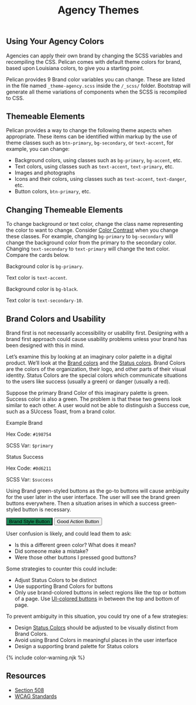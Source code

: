 ﻿---
title: Agency Themes
summary: Agencies have opportunity to reflect their own brand using Pelican.
tags: color, agency, brand
layout: guide
eleventyNavigation:
  key: Agency Themes
  parent: Foundation
  order: 4
  excerpt: Agencies have opportunity to reflect their own brand using Pelican.
  img: /img/illustrations/illus-agency-theme.svg
---

## Using Your Agency Colors

Agencies can apply their own brand by changing the SCSS variables and recompiling the CSS. Pelican comes with default theme colors for brand, based upon Louisiana colors, to give you a starting point.

Pelican provides 9 Brand color variables you can change. These are listed in the file named `_theme-agency.scss` inside the `/_scss/` folder. Bootstrap will generate all theme variations of components when the SCSS is recompiled to CSS.

<!-- 
{% include cards-brand-colors.njk %}
-->

## Themeable Elements

Pelican provides a way to change the following theme aspects when appropriate. These items can be identified within markup by the use of theme classes such as `btn-primary`, `bg-secondary`, or `text-accent`, for example, you can change: 

- Background colors, using classes such as `bg-primary`, `bg-accent`, etc.
- Text colors, using classes such as `text-accent`, `text-primary`, etc.
- Images and photographs
- Icons and their colors, using classes such as `text-accent`, `text-danger`, etc.
- Button colors, `btn-primary`, etc.

## Changing Themeable Elements

To change background or text color, change the class name representing the color to want to change. Consider [Color Contrast](/accessibility/color-contrast/) when you change these classes. For example, changing `bg-primary` to `bg-secondary` will change the background color from the primary to the secondary color. Changing `text-secondary` to `text-primary` will change the text color. Compare the cards below.

<div class="px-4 mb-5">
    <div class="row">
        <div class="col-12 col-md-6 col-xl-3">
            <div class="card bg-primary text-accent">
                <div class="card-body">
                    <p class="mb">Background color is <code class="text-accent">bg-primary</code>.</p>
                    <p class="mb-0">Text color is <code class="text-accent">text-accent</code>.</p>
                </div>
            </div>
        </div>
        <div class="col-12 col-md-6 col-xl-3">
            <div class="card bg-black text-secondary-10">
                <div class="card-body">
                    <p class="mb">Background color is <code class="text-secondary-10">bg-black</code>.</p>
                    <p class="mb-0">Text color is <code class="text-secondary-10">text-secondary-10</code>.</p>
                </div>
            </div>            
        </div>
    </div>
</div>

## Brand Colors and Usability

Brand first is not necessarily accessibility or usability first. Designing with a brand first approach could cause usability problems unless your brand has been designed with this in mind.

Let’s examine this by looking at an imaginary color palette in a digital product. We’ll look at the [Brand colors](/foundation/brand-colors) and the [Status colors](/foundation/status-colors). Brand Colors are the colors of the organization, their logo, and other parts of their visual identity. Status Colors are the special colors which communicate situations to the users like success (usually a green) or danger (usually a red).

Suppose the primary Brand Color of this imaginary palette is green. Success color is also a green. The problem is that these two greens look similar to each other. A user would not be able to distinguish a Success cue, such as a SUccess Toast, from a brand color.

<div class="row mb-12">
    <div class="col-md-6 col-xl-3">
        <div class="card border-0 mb-4">
            <div class="py-20 rounded-top" style="background-color: #198754;"></div>
            <div class="card-body">
                <p class="mb-0 fw-bold">Example Brand</p>
                <p class="mb-0">Hex Code: <code>#198754</code></p>
                <p class="mb-0">SCSS Var: <code>$primary</code></p>
            </div>
        </div>
    </div>
    <div class="col-md-6 col-xl-3">
        <div class="card border-0 mb-4">
            <div class="py-20 bg-success rounded-top"></div>
            <div class="card-body">
                <p class="mb-0 fw-bold">Status Success</p>
                <p class="mb-0">Hex Code: <code>#0d6211</code></p>
                <p class="mb-0">SCSS Var: <code>$success</code></p>
            </div>
        </div>
    </div>
</div>

Using Brand green-styled buttons as the go-to buttons will cause ambiguity for the user later in the user interface. The user will see the brand green buttons everywhere. Then a situation arises in which a success green-styled button is necessary.

<div class="px-4 mb-5">
    <div class="row">
        <div class="col-12 ">
            <button type="button" class="btn btn-secondary" style="background:#198754">Brand Style Button</button>
            <button type="button" class="btn btn-success">Good Action Button</button>
        </div>
    </div>
</div>

User confusion is likely, and could lead them to ask:

- Is this a different green color? What does it mean?
- Did someone make a mistake?
- Were those other buttons I pressed good buttons?

Some strategies to counter this could include:

- Adjust Status Colors to be distinct
- Use supporting Brand Colors for buttons
- Only use brand-colored buttons in select regions like the top or bottom of a page. Use [UI-colored buttons](/foundation/ui-colors/#ui-vs-ui-blue) in between the top and bottom of page.

To prevent ambiguity in this situation, you could try one of a few strategies:

- Design [Status Colors](/foundation/status-colors/) should be adjusted to be visually distinct from Brand Colors.
- Avoid using Brand Colors in meaningful places in the user interface
- Design a supporting brand palette for Status colors

{% include color-warning.njk %}

## Resources

- <a href="https://www.section508.gov/" target="_blank">Section 508</a>
- <a href="https://www.w3.org/TR/WCAG21/" target="_blank">WCAG Standards</a>
